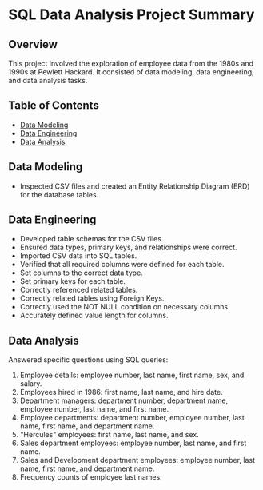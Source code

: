 # SQL Data Analysis Project Summary

## Overview

This project involved the exploration of employee data from the 1980s and 1990s at Pewlett Hackard. It consisted of data modeling, data engineering, and data analysis tasks.

## Table of Contents

- [Data Modeling](#data-modeling)
- [Data Engineering](#data-engineering)
- [Data Analysis](#data-analysis)

## Data Modeling

- Inspected CSV files and created an Entity Relationship Diagram (ERD) for the database tables.

## Data Engineering

- Developed table schemas for the CSV files.
- Ensured data types, primary keys, and relationships were correct.
- Imported CSV data into SQL tables.
- Verified that all required columns were defined for each table.
- Set columns to the correct data type.
- Set primary keys for each table.
- Correctly referenced related tables.
- Correctly related tables using Foreign Keys.
- Correctly used the NOT NULL condition on necessary columns.
- Accurately defined value length for columns.

## Data Analysis

Answered specific questions using SQL queries:

1. Employee details: employee number, last name, first name, sex, and salary.
2. Employees hired in 1986: first name, last name, and hire date.
3. Department managers: department number, department name, employee number, last name, and first name.
4. Employee departments: department number, employee number, last name, first name, and department name.
5. "Hercules" employees: first name, last name, and sex.
6. Sales department employees: employee number, last name, and first name.
7. Sales and Development department employees: employee number, last name, first name, and department name.
8. Frequency counts of employee last names.
